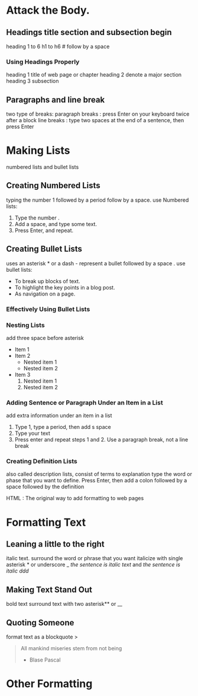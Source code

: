 # Attack the Body.

## Headings title section and subsection begin 
heading 1 to 6 h1 to h6 # follow by a space

### Using Headings Properly 
heading 1 title of web page or chapter 
heading 2 denote a major section
heading 3 subsection


## Paragraphs and line break
two type of breaks: 
paragraph breaks : press Enter on your keyboard twice after a block 
line breaks : type two spaces at the end of a sentence, then press Enter

# Making Lists
numbered lists and bullet lists

## Creating Numbered Lists
typing the number 1 followed by a period follow by a space. use Numbered lists:
1. Type the number . 
2. Add a space, and type some text.
3. Press Enter, and repeat.

## Creating Bullet Lists
uses an asterisk * or a dash - represent a bullet followed by a space . use bullet lists:
* To break up blocks of text.
* To highlight the key points in a blog post.
* As navigation on a page.
  
### Effectively Using Bullet Lists

### Nesting Lists
add three space before asterisk 
* Item 1
* Item 2
  - Nested item 1
  - Nested item 2
* Item 3
  1. Nested item 1
  2. Nested item 2

### Adding Sentence or Paragraph Under an Item in a List
add extra information under an item in a list
1. Type 1, type a period, then add s space
2. Type your text
3. Press enter and repeat steps 1 and 2. Use a paragraph break, not a line break
   
### Creating Definition Lists
also called description lists, consist of terms to explanation
type the word or phase that you want to define. Press Enter, then add a colon followed by a space followed by the definition

HTML
 : The original way to add formatting to web pages

# Formatting Text
## Leaning a little to the right
italic text. surround the word or phrase that you want italicize with single asterisk * or underscore _
  *the sentence is italic text* and
  _the sentence is italic ddd_

## Making Text Stand Out
bold text surround text with two asterisk** or __

## Quoting Someone
format text as a blockquote >
>All mankind miseries stem from not being 
>
>- Blase Pascal

# Other Formatting


